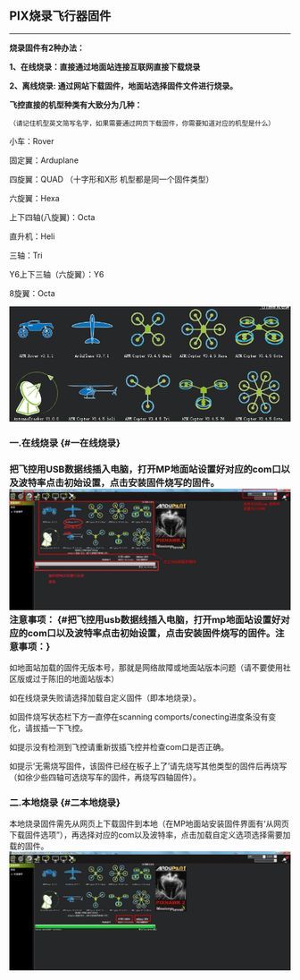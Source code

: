 ## PIX烧录飞行器固件

---

**烧录固件有2种办法：**

**1、在线烧录：直接通过地面站连接互联网直接下载烧录**

**2、离线烧录: 通过网站下载固件，地面站选择固件文件进行烧录。**

**飞控直接的机型种类有大致分为几种：**

```
（请记住机型英文简写名字，如果需要通过网页下载固件，你需要知道对应的机型是什么）
```

小车：Rover

固定翼：Arduplane

四旋翼：QUAD （十字形和X形 机型都是同一个固件类型）

六旋翼：Hexa

上下四轴\(八旋翼\)：Octa

直升机：Heli

三轴：Tri

Y6上下三轴（六旋翼）：Y6

8旋翼：Octa

![](/assets/genre.png)

### **一.在线烧录** {#一在线烧录}

### 把飞控用USB数据线插入电脑，打开MP地面站设置好对应的com口以及波特率点击初始设置，点击安装固件烧写的固件。![](/assets/gujian1.jpg)注意事项： {#把飞控用usb数据线插入电脑，打开mp地面站设置好对应的com口以及波特率点击初始设置，点击安装固件烧写的固件。注意事项：}

如地面站加载的固件无版本号，那就是网络故障或地面站版本问题（请不要使用社区版或过于陈旧的地面站版本）

如在线烧录失败请选择加载自定义固件（即本地烧录）。

如固件烧写状态栏下方一直停在scanning comports/conecting进度条没有变化，请拔插一下飞控。

如提示没有检测到飞控请重新拔插飞控并检查com口是否正确。

如提示‘无需烧写固件，该固件已经在板子上了’请先烧写其他类型的固件后再烧写（如徐少些四轴可选烧写车的固件，再烧写四轴固件）。

### 二.本地烧录 {#二本地烧录}

本地烧录固件需先从网页上下载固件到本地（在MP地面站安装固件界面有‘从网页下载固件选项”），再选择对应的com以及波特率，点击加载自定义选项选择需要加载的固件。![](/assets/gujian3.jpg)

